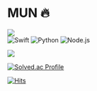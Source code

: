 # MUN 🔥
<a href="https://name-mun.tistory.com" target="_blank">
  <img src="https://img.shields.io/badge/Blog-181717.svg?style=flat-square&logo=GitHub&logoColor=white"/>
</a>

<div>
  <img alt="Swift" src ="https://img.shields.io/badge/Swift-F05138.svg?&style=flat-square&logo=Swift&logoColor=white"/>
  <img alt="Python" src ="https://img.shields.io/badge/Python-3776AB.svg?&style=flat-square&logo=Python&logoColor=white"/>
  <img alt="Node.js" src ="https://img.shields.io/badge/Node.js-5FA04E.svg?&style=flat-square&logo=Node.js&logoColor=white"/>
</div>

<p></p>

<img src="https://github-readme-stats.vercel.app/api?username=name-mun&show_icons=true">

[![Solved.ac Profile](http://mazassumnida.wtf/api/v2/generate_badge?boj=smge9153)](https://solved.ac/smge9153/)


[![Hits](https://hits.seeyoufarm.com/api/count/incr/badge.svg?url=https%3A%2F%2Fgithub.com%2Fname-mun&count_bg=%23FFD400&title_bg=%23E9DFDF&icon=&icon_color=%23E7E7E7&title=hits&edge_flat=false)](https://hits.seeyoufarm.com)

